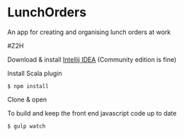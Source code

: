 # LunchOrders
An app for creating and organising lunch orders at work

#Z2H

Download & install [Intellij IDEA](https://www.jetbrains.com/idea/) (Community edition is fine)

Install Scala plugin

```
$ npm install
```

Clone & open

To build and keep the front end javascript code up to date
```
$ gulp watch
```